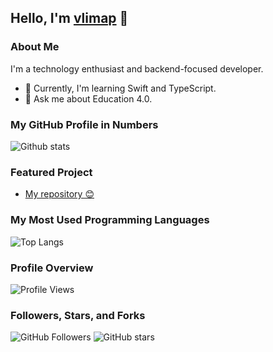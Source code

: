 ## Hello, I'm [vlimap](https://github.com/vlimap) 👋

### About Me

I'm a technology enthusiast and backend-focused developer.

- 🌱 Currently, I'm learning Swift and TypeScript.
- 💬 Ask me about Education 4.0.

### My GitHub Profile in Numbers

![Github stats](https://github-readme-stats.vercel.app/api?username=vlimap&show_icons=true)

### Featured Project

- [My repository 😊](https://github.com/vlimap/)

### My Most Used Programming Languages

![Top Langs](https://github-readme-stats.vercel.app/api/top-langs/?username=vlimap&layout=compact)

### Profile Overview

![Profile Views](https://komarev.com/ghpvc/?username=vlimap)

### Followers, Stars, and Forks

![GitHub Followers](https://img.shields.io/github/followers/vlimap?style=social)
![GitHub stars](https://img.shields.io/github/stars/vlimap?style=social)

